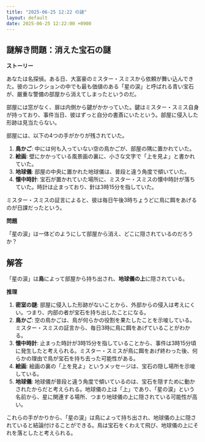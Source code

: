 ```yaml
---
title: "2025-06-25 12:22 の謎"
layout: default
date: 2025-06-25 12:22:00 +0900
---
```

## 謎解き問題：消えた宝石の謎

**ストーリー**

あなたは名探偵。ある日、大富豪のミスター・スミスから依頼が舞い込んできた。彼のコレクションの中でも最も価値のある「星の涙」と呼ばれる青い宝石が、厳重な警備の部屋から消えてしまったというのだ。

部屋には窓がなく、扉は内側から鍵がかかっていた。鍵はミスター・スミス自身が持っており、事件当日、彼はずっと自分の書斎にいたという。部屋に侵入した形跡は見当たらない。

部屋には、以下の4つの手がかりが残されていた。

1.  **鳥かご**: 中には何も入っていない空の鳥かごが、部屋の隅に置かれていた。
2.  **絵画**: 壁にかかっている風景画の裏に、小さな文字で「上を見よ」と書かれていた。
3.  **地球儀**: 部屋の中央に置かれた地球儀は、普段と違う角度で傾いていた。
4.  **懐中時計**: 宝石が置かれていた場所に、ミスター・スミスの懐中時計が落ちていた。時計は止まっており、針は3時15分を指していた。

ミスター・スミスの証言によると、彼は毎日午後3時ちょうどに鳥に餌をあげるのが日課だったという。

**問題**

「星の涙」は一体どのようにして部屋から消え、どこに隠されているのだろうか？

## 解答

「星の涙」は**鳥**によって部屋から持ち出され、**地球儀の上**に隠されている。

**推理**

1.  **密室の謎**: 部屋に侵入した形跡がないことから、外部からの侵入は考えにくい。つまり、内部の者が宝石を持ち出したことになる。
2.  **鳥かご**: 空の鳥かごは、鳥が何らかの役割を果たしたことを示唆している。ミスター・スミスの証言から、毎日3時に鳥に餌をあげていることがわかる。
3.  **懐中時計**: 止まった時計が3時15分を指していることから、事件は3時15分頃に発生したと考えられる。ミスター・スミスが鳥に餌をあげ終わった後、何らかの理由で鳥が宝石を持ち去った可能性がある。
4.  **絵画**: 絵画の裏の「上を見よ」というメッセージは、宝石の隠し場所を示唆している。
5.  **地球儀**: 地球儀が普段と違う角度で傾いているのは、宝石を隠すために動かされたからだと考えられる。地球儀の上は「上」であり、「星の涙」という名前から、星に関連する場所、つまり地球儀の上に隠されている可能性が高い。

これらの手がかりから、「星の涙」は鳥によって持ち出され、地球儀の上に隠されていると結論付けることができる。鳥は宝石をくわえて飛び、地球儀の上にそれを落としたと考えられる。
